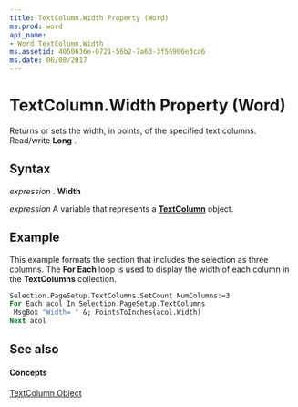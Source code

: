 ```yaml
---
title: TextColumn.Width Property (Word)
ms.prod: word
api_name:
- Word.TextColumn.Width
ms.assetid: 4050636e-0721-56b2-7a63-3f56906e3ca6
ms.date: 06/08/2017
---
```



# TextColumn.Width Property (Word)

Returns or sets the width, in points, of the specified text columns. Read/write **Long** .


## Syntax

 _expression_ . **Width**

 _expression_ A variable that represents a **[TextColumn](textcolumn-object-word.md)** object.


## Example

This example formats the section that includes the selection as three columns. The **For Each** loop is used to display the width of each column in the **TextColumns** collection.


```vb
Selection.PageSetup.TextColumns.SetCount NumColumns:=3 
For Each acol In Selection.PageSetup.TextColumns 
 MsgBox "Width= " &; PointsToInches(acol.Width) 
Next acol
```


## See also


#### Concepts


[TextColumn Object](textcolumn-object-word.md)

